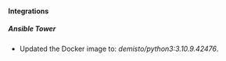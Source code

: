 #### Integrations
##### Ansible Tower
- Updated the Docker image to: *demisto/python3:3.10.9.42476*.
